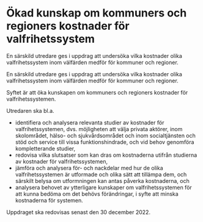 # Ökad kunskap om kommuners och regioners kostnader för valfrihetssystem

En särskild utredare ges i uppdrag att undersöka vilka kostnader olika valfrihetssystem inom välfärden medför för kommuner och regioner.

En särskild utredare ges i uppdrag att undersöka vilka kostnader olika valfrihetssystem inom välfärden medför för kommuner och regioner.

Syftet är att öka kunskapen om kommuners och regioners kostnader för valfrihetssystemen.

Utredaren ska bl.a.

* identifiera och analysera relevanta studier av kostnader för valfrihetssystemen, dvs. möjligheten att välja privata aktörer, inom skolområdet, hälso- och sjukvårdsområdet och inom socialtjänsten och stöd och service till vissa funktionshindrade, och vid behov genomföra kompletterande studier,
* redovisa vilka slutsatser som kan dras om kostnaderna utifrån studierna av kostnader för valfrihetssystemen,
* jämföra och analysera för- och nackdelar med hur de olika valfrihetssystemen är utformade och olika sätt att tillämpa dem, och särskilt belysa om utformningen kan antas påverka kostnaderna, och
* analysera behovet av ytterligare kunskaper om valfrihetssystemen för att kunna bedöma om det behövs förändringar, i syfte att minska kostnaderna för systemen.

Uppdraget ska redovisas senast den 30 december 2022.

